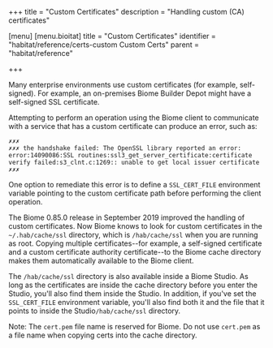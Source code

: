 +++
title = "Custom Certificates"
description = "Handling custom (CA) certificates"

[menu]
  [menu.bioitat]
    title = "Custom Certificates"
    identifier = "habitat/reference/certs-custom Custom Certs"
    parent = "habitat/reference"

+++

Many enterprise environments use custom certificates (for example, self-signed). For example, an on-premises Biome Builder Depot might have a self-signed SSL certificate.

Attempting to perform an operation using the Biome client to communicate with a service that has a custom certificate can produce an error, such as:

```output
✗✗✗
✗✗✗ the handshake failed: The OpenSSL library reported an error: error:14090086:SSL routines:ssl3_get_server_certificate:certificate verify failed:s3_clnt.c:1269:: unable to get local issuer certificate
✗✗✗
```

One option to remediate this error is to define a `SSL_CERT_FILE` environment variable pointing to the custom certificate path before performing the client operation.

The Biome 0.85.0 release in September 2019 improved the handling of custom certificates.  Now Biome knows to look for custom certificates in the `~/.hab/cache/ssl` directory, which is `/hab/cache/ssl` when you are running as root. Copying multiple certificates--for example, a self-signed certificate and a custom certificate authority certificate--to the Biome cache directory makes them automatically available to the Biome client.

The `/hab/cache/ssl` directory is also available inside a Biome Studio. As long as the certificates are inside the cache directory before you enter the Studio, you'll also find them inside the Studio. In addition, if you've set the `SSL_CERT_FILE` environment variable, you'll also find both it and the file that it points to inside the Studio`/hab/cache/ssl` directory.

Note: The `cert.pem` file name is reserved for Biome. Do not use `cert.pem` as a file name when copying certs into the cache directory.
